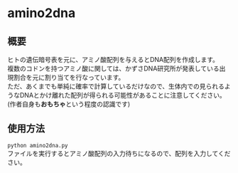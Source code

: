 amino2dna
=========
## 概要
ヒトの遺伝暗号表を元に、アミノ酸配列を与えるとDNA配列を作成します。  
複数のコドンを持つアミノ酸に関しては、かずさDNA研究所が発表している出現割合を元に割り当てを行なっています。  
ただ、あくまでも単純に確率で計算しているだけなので、生体内での見られるようなDNAとかけ離れた配列が得られる可能性があることに注意してください。(作者自身も**おもちゃ**という程度の認識です)  

## 使用方法  
`python amino2dna.py`  
ファイルを実行するとアミノ酸配列の入力待ちになるので、配列を入力してください。

